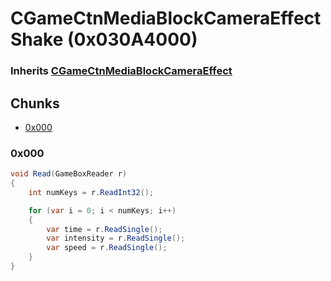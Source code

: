 ﻿# CGameCtnMediaBlockCameraEffectShake (0x030A4000)

### Inherits [CGameCtnMediaBlockCameraEffect](CGameCtnMediaBlockCameraEffect.md)

## Chunks

- [0x000](#0x000)

### 0x000

```cs
void Read(GameBoxReader r)
{
	int numKeys = r.ReadInt32();

	for (var i = 0; i < numKeys; i++)
	{
		var time = r.ReadSingle();
        var intensity = r.ReadSingle();
        var speed = r.ReadSingle();
	}
}
```
